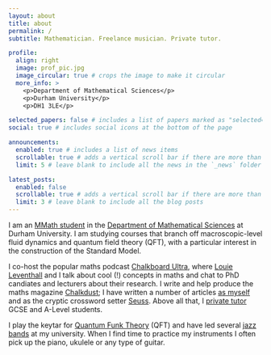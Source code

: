 ```yaml
---
layout: about
title: about
permalink: /
subtitle: Mathematician. Freelance musician. Private tutor.

profile:
  align: right
  image: prof_pic.jpg
  image_circular: true # crops the image to make it circular
  more_info: >
    <p>Department of Mathematical Sciences</p>
    <p>Durham University</p>
    <p>DH1 3LE</p>

selected_papers: false # includes a list of papers marked as "selected={true}"
social: true # includes social icons at the bottom of the page

announcements:
  enabled: true # includes a list of news items
  scrollable: true # adds a vertical scroll bar if there are more than 3 news items
  limit: 5 # leave blank to include all the news in the `_news` folder

latest_posts:
  enabled: false
  scrollable: true # adds a vertical scroll bar if there are more than 3 new posts items
  limit: 3 # leave blank to include all the blog posts
---
```


I am an [MMath student](/projects/) in the [Department of Mathematical Sciences](https://www.durham.ac.uk/departments/academic/mathematical-sciences/) at Durham University. I am studying courses that branch off macroscopic-level fluid dynamics and quantum field theory (QFT), with a particular interest in the construction of the Standard Model.

I co-host the popular maths podcast [Chalkboard Ultra](/projects/), where [Louie Leventhall](https://www.linkedin.com/in/louie-leventhall/) and I talk about cool (!) concepts in maths and chat to PhD candiates and lecturers about their research. I write and help produce the maths magazine [Chalkdust](/projects/); I have written a number of articles [as myself](https://chalkdustmagazine.com/author/sam-kay/) and as the cryptic crossword setter [Seuss](https://chalkdustmagazine.com/category/regulars/cryptic/).
Above all that, I [private tutor](/teaching/) GCSE and A-Level students.

I play the keytar for [Quantum Funk Theory](/music/) (QFT) and have led several [jazz bands](/music/) at my university. When I find time to practice my instruments I often pick up the piano, ukulele or any type of guitar.
